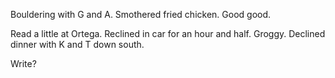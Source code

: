 Bouldering with G and A. Smothered fried chicken. Good good.

Read a little at Ortega. Reclined in car for an hour and half. Groggy. Declined dinner with K and T down south.

Write?
